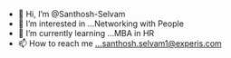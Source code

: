 - 👋 Hi, I’m @Santhosh-Selvam
- 👀 I’m interested in ...Networking with People
- 🌱 I’m currently learning ...MBA in HR
- 📫 How to reach me ...santhosh.selvam1@experis.com

<!---MSP/VMS landscape - US Staffing 
IT, Automotive, Aerospace and Engineering
Santhosh-Selvam/Santhosh-Selvam is a ✨ special ✨ repository because its `README.md` (this file) appears on your GitHub profile.
You can click the Preview link to take a look at your changes.
--->
